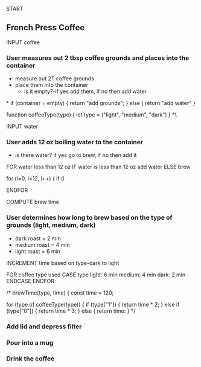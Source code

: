 START

## French Press Coffee

<!--function brewCoffee() {

var grounds = 2T;
var container = (coffee, water); -->

INPUT coffee

### User measures out 2 tbsp coffee grounds and places into the container
  * measure out 2T coffee grounds
  * place them into the container
     * is it empty?-if yes add them, if no then add water


  \* if (container = empty) {
    return "add grounds";
    } else {
    return "add water"
    }

function coffeeType(type) {
  let type = ("light", "medium", "dark")
} *\

INPUT water
### User adds 12 oz boiling water to the container
  * is there water? if yes go to brew, if no then add it
  
  FOR water less than 12 oz
    IF water is less than 12 oz add water
    ELSE brew
    
  for (i=0, i<12, i++) {
    if (i
    
  ENDFOR
  
COMPUTE brew time
### User determines how long to brew based on the type of grounds (light, medium, dark)
  * dark roast = 2 min
  * medium roast = 4 min
  * light roast = 6 min

INCREMENT time based on type-dark to light

  FOR coffee type used
    CASE type
      light: 6 min
      medium: 4 min
      dark: 2 min
      ENDCASE
  ENDFOR
  
/* brewTime(type, time) {
  const time = 120;
  
  for (type of coffeeType(type)) {
    if (type["1"]) {
      return time * 2;
      } else if (type["0"]) {
      return time * 3;
      } else {
      return time:
      } */
      

### Add lid and depress filter

### Pour into a mug

### Drink the coffee

